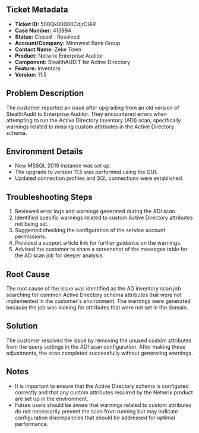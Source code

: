 ## Ticket Metadata
- **Ticket ID:** 500Qk00000CdjrCIAR
- **Case Number:** 413994
- **Status:** Closed - Resolved
- **Account/Company:** Minnwest Bank Group
- **Contact Name:** Zeke Town
- **Product:** Netwrix Enterprise Auditor
- **Component:** StealthAUDIT for Active Directory
- **Feature:** Inventory
- **Version:** 11.5

## Problem Description
The customer reported an issue after upgrading from an old version of StealthAudit to Enterprise Auditor. They encountered errors when attempting to run the Active Directory Inventory (ADI) scan, specifically warnings related to missing custom attributes in the Active Directory schema.

## Environment Details
- New MSSQL 2019 instance was set up.
- The upgrade to version 11.5 was performed using the GUI.
- Updated connection profiles and SQL connections were established.

## Troubleshooting Steps
1. Reviewed error logs and warnings generated during the ADI scan.
2. Identified specific warnings related to custom Active Directory attributes not being set.
3. Suggested checking the configuration of the service account permissions.
4. Provided a support article link for further guidance on the warnings.
5. Advised the customer to share a screenshot of the messages table for the AD scan job for deeper analysis.

## Root Cause
The root cause of the issue was identified as the AD inventory scan job searching for common Active Directory schema attributes that were not implemented in the customer's environment. The warnings were generated because the job was looking for attributes that were not set in the domain.

## Solution
The customer resolved the issue by removing the unused custom attributes from the query settings in the ADI scan configuration. After making these adjustments, the scan completed successfully without generating warnings.

## Notes
- It is important to ensure that the Active Directory schema is configured correctly and that any custom attributes required by the Netwrix product are set up in the environment.
- Future users should be aware that warnings related to custom attributes do not necessarily prevent the scan from running but may indicate configuration discrepancies that should be addressed for optimal performance.